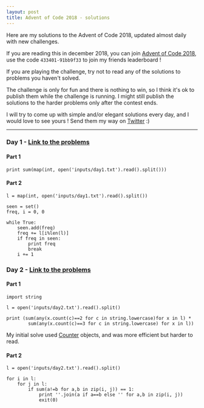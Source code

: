 ```yaml
---
layout: post
title: Advent of Code 2018 - solutions
---
```


Here are my solutions to the Advent of Code 2018, updated almost daily with new challenges.

If you are reading this in december 2018, you can join [Advent of Code 2018](https://adventofcode.com), use the code `433401-91bb9f33` to join my friends leaderboard !

If you are playing the challenge, try not to read any of the solutions to problems you haven't solved.

The challenge is only for fun and there is nothing to win, so I think it's ok to publish them while the challenge is running. I might still publish the solutions to the harder problems only after the contest ends.

I will try to come up with simple and/or elegant solutions every day, and I would love to see yours ! Send them my way on [Twitter](https://twitter.com/MathisHammel) :)

---

### <a name="day1"></a> Day 1 - [Link to the problems](https://adventofcode.com/2018/day/1)

#### Part 1

```
print sum(map(int, open('inputs/day1.txt').read().split()))
```

#### Part 2

```
l = map(int, open('inputs/day1.txt').read().split())

seen = set()
freq, i = 0, 0

while True:
    seen.add(freq)
    freq += l[i%len(l)]
    if freq in seen:
        print freq
        break
    i += 1
```

### <a name="day2"></a> Day 2 - [Link to the problems](https://adventofcode.com/2018/day/2)

#### Part 1

```
import string

l = open('inputs/day2.txt').read().split()

print (sum(any(x.count(c)==2 for c in string.lowercase)for x in l) *
        sum(any(x.count(c)==3 for c in string.lowercase) for x in l))
```

My initial solve used [Counter](https://docs.python.org/2/library/collections.html#collections.Counter) objects, and was more efficient but harder to read.


#### Part 2

```
l = open('inputs/day2.txt').read().split()

for i in l:
    for j in l:
        if sum(a!=b for a,b in zip(i, j)) == 1:
            print ''.join(a if a==b else '' for a,b in zip(i, j))
            exit(0)
```
